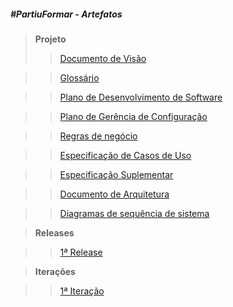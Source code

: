##### #PartiuFormar - Artefatos

>**Projeto**
>> [Documento de Visão](https://github.com/vitornere/partiuformar/wiki/Documento-de-Vis%C3%A3o)

>> [Glossário](https://github.com/vitornere/partiuformar/wiki/Gloss%C3%A1rio)

>> [Plano de Desenvolvimento de Software](https://github.com/vitornere/partiuformar/wiki/Plano-de-Desenvolvimento-de-Software)

>> [Plano de Gerência de Configuração](https://github.com/vitornere/partiuformar/wiki/Plano-de-Gerenciamento-de-Configura%C3%A7%C3%A3o)

>> [Regras de negócio](https://github.com/vitornere/partiuformar/wiki/Regras-de-Neg%C3%B3cio)

>> [Especificação de Casos de Uso](https://github.com/vitornere/partiuformar/wiki/Especifica%C3%A7%C3%A3o-dos-Casos-de-Uso---1%C2%AA-Itera%C3%A7%C3%A3o)

>> [Especificação Suplementar](https://github.com/vitornere/partiuformar/wiki/Especifica%C3%A7%C3%A3o-Suplementar)

>> [Documento de Arquitetura](https://github.com/vitornere/partiuformar/wiki/Documento-de-Arquitetura-de-Software)

>> [Diagramas de sequência de sistema](https://github.com/vitornere/partiuformar/wiki/Diagrama-de-Sequ%C3%AAncia---1%C2%AA-Itera%C3%A7%C3%A3o)

>**Releases**

>> [1ª Release](https://github.com/vitornere/partiuformar/wiki/1%C2%AA-Release)


>**Iterações**

>> [1ª Iteração](https://github.com/vitornere/partiuformar/wiki/1%C2%AA-Itera%C3%A7%C3%A3o)
